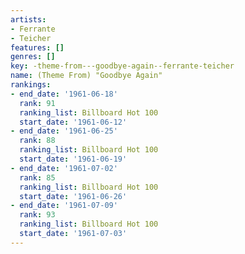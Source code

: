 ```yaml
---
artists:
- Ferrante
- Teicher
features: []
genres: []
key: -theme-from---goodbye-again--ferrante-teicher
name: (Theme From) "Goodbye Again"
rankings:
- end_date: '1961-06-18'
  rank: 91
  ranking_list: Billboard Hot 100
  start_date: '1961-06-12'
- end_date: '1961-06-25'
  rank: 88
  ranking_list: Billboard Hot 100
  start_date: '1961-06-19'
- end_date: '1961-07-02'
  rank: 85
  ranking_list: Billboard Hot 100
  start_date: '1961-06-26'
- end_date: '1961-07-09'
  rank: 93
  ranking_list: Billboard Hot 100
  start_date: '1961-07-03'
---
```


